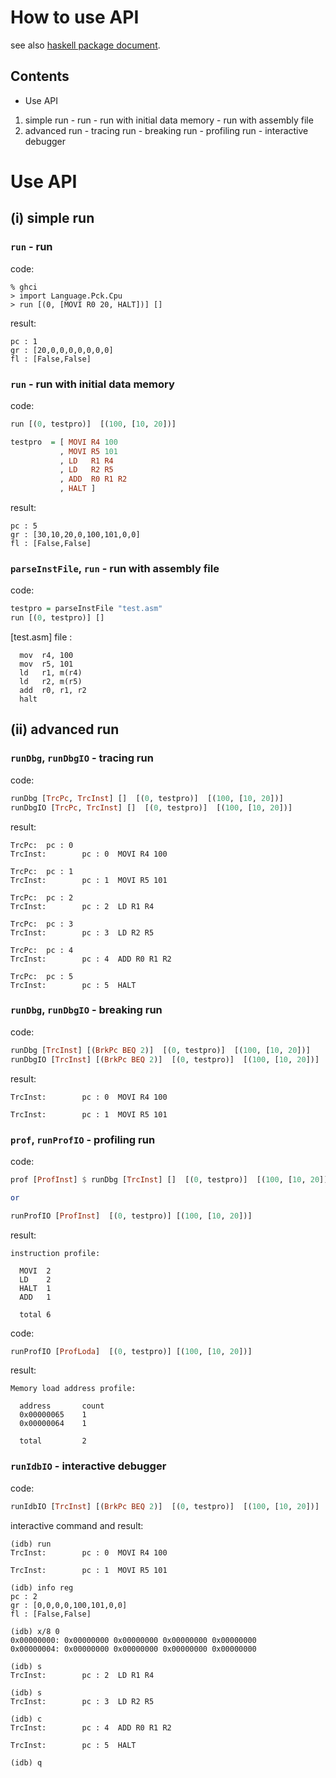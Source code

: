 How to use API
==============

see also [haskell package document](https://hackage.haskell.org/package/processor-creative-kit).


Contents
--------
  - Use API
   1. simple run
     - run
     - run with initial data memory
     - run with assembly file
   2. advanced run
     - tracing run
     - breaking run
     - profiling run
     - interactive debugger


Use API
=======

(i) simple run
---------------------

### `run` - run
code:

~~~~ {.haskell}
% ghci
> import Language.Pck.Cpu
> run [(0, [MOVI R0 20, HALT])] []
~~~~

result:
```
pc : 1
gr : [20,0,0,0,0,0,0,0]
fl : [False,False]
```

### `run` - run with initial data memory

code:
```haskell
run [(0, testpro)]  [(100, [10, 20])]

testpro  = [ MOVI R4 100
           , MOVI R5 101
           , LD   R1 R4
           , LD   R2 R5
           , ADD  R0 R1 R2
           , HALT ]
```

result:
```
pc : 5
gr : [30,10,20,0,100,101,0,0]
fl : [False,False]
```


### `parseInstFile`, `run` - run with assembly file

code:
```haskell
testpro = parseInstFile "test.asm"
run [(0, testpro)] []
```

[test.asm] file :
```
  mov  r4, 100
  mov  r5, 101
  ld   r1, m(r4)
  ld   r2, m(r5)
  add  r0, r1, r2
  halt
```


(ii) advanced run
---------------------

### `runDbg`, `runDbgIO` - tracing run

code:
```haskell
runDbg [TrcPc, TrcInst] []  [(0, testpro)]  [(100, [10, 20])]
runDbgIO [TrcPc, TrcInst] []  [(0, testpro)]  [(100, [10, 20])]
```

result:
```
TrcPc:  pc : 0
TrcInst:        pc : 0  MOVI R4 100

TrcPc:  pc : 1
TrcInst:        pc : 1  MOVI R5 101

TrcPc:  pc : 2
TrcInst:        pc : 2  LD R1 R4

TrcPc:  pc : 3
TrcInst:        pc : 3  LD R2 R5

TrcPc:  pc : 4
TrcInst:        pc : 4  ADD R0 R1 R2

TrcPc:  pc : 5
TrcInst:        pc : 5  HALT
```





### `runDbg`, `runDbgIO` - breaking run

code:
```haskell
runDbg [TrcInst] [(BrkPc BEQ 2)]  [(0, testpro)]  [(100, [10, 20])]
runDbgIO [TrcInst] [(BrkPc BEQ 2)]  [(0, testpro)]  [(100, [10, 20])]
```

result:
```
TrcInst:        pc : 0  MOVI R4 100

TrcInst:        pc : 1  MOVI R5 101
```



### `prof`, `runProfIO` - profiling run

code:
```haskell
prof [ProfInst] $ runDbg [TrcInst] []  [(0, testpro)]  [(100, [10, 20])]

or

runProfIO [ProfInst]  [(0, testpro)] [(100, [10, 20])]
```

result:
```
instruction profile:

  MOVI  2
  LD    2
  HALT  1
  ADD   1

  total 6
```

code:
```haskell
runProfIO [ProfLoda]  [(0, testpro)] [(100, [10, 20])]
```

result:
```
Memory load address profile:

  address       count
  0x00000065    1
  0x00000064    1

  total         2
```



### `runIdbIO` - interactive debugger

code:
```haskell
runIdbIO [TrcInst] [(BrkPc BEQ 2)]  [(0, testpro)]  [(100, [10, 20])]
```

interactive command and result:
```
(idb) run
TrcInst:        pc : 0  MOVI R4 100

TrcInst:        pc : 1  MOVI R5 101

(idb) info reg
pc : 2
gr : [0,0,0,0,100,101,0,0]
fl : [False,False]

(idb) x/8 0
0x00000000: 0x00000000 0x00000000 0x00000000 0x00000000
0x00000004: 0x00000000 0x00000000 0x00000000 0x00000000

(idb) s
TrcInst:        pc : 2  LD R1 R4

(idb) s
TrcInst:        pc : 3  LD R2 R5

(idb) c
TrcInst:        pc : 4  ADD R0 R1 R2

TrcInst:        pc : 5  HALT

(idb) q
```

